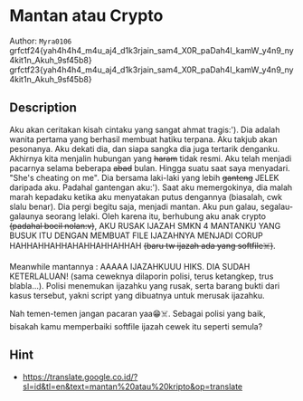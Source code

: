# Mantan atau Crypto

Author: `Myra0106` 
<br>
grfctf24{yah4h4h4_m4u_aj4_d1k3rjain_sam4_X0R_paDah4l_kamW_y4n9_ny4kit1n_Akuh_9sf45b8}
grfctf23{yah4h4h4_m4u_aj4_d1k3rjain_sam4_X0R_paDah4l_kamW_y4n9_ny4kit1n_Akuh_9sf45b8}

## Description

Aku akan ceritakan kisah cintaku yang sangat ahmat tragis:'). Dia adalah wanita pertama yang berhasil membuat hatiku terpana. Aku takjub akan pesonanya. Aku dekati dia, dan siapa sangka dia juga tertarik denganku. Akhirnya kita menjalin hubungan yang <s>haram</s> tidak resmi. Aku telah menjadi pacarnya selama beberapa <s>abad</s> bulan. Hingga suatu saat saya menyadari. "She's cheating on me". Dia bersama laki-laki yang lebih <s>ganteng</s> JELEK daripada aku. Padahal gantengan aku:'). Saat aku memergokinya, dia malah marah kepadaku ketika aku menyatakan putus dengannya (biasalah, cwk slalu benar). Dia pergi begitu saja, menjadi mantan. Aku pun galau, segalau-galaunya seorang lelaki. Oleh karena itu, berhubung aku anak crypto <s>(padahal bocil nolan:v)</s>, AKU RUSAK IJAZAH SMKN 4 MANTANKU YANG BUSUK ITU DENGAN MEMBUAT FILE IJAZAHNYA MENJADI CORUP HAHHAHHAHHAHAHHAHHAHHAH <s>(baru tw ijazah ada yang softfile☠️)</s>.

Meanwhile mantannya :
AAAAA IJAZAHKUUU HIKS. DIA SUDAH KETERLALUAN! (sama ceweknya dilaporin polisi, terus ketangkep, trus blabla...). Polisi menemukan ijazahku yang rusak, serta barang bukti dari kasus tersebut, yakni script yang dibuatnya untuk merusak ijazahku.

Nah temen-temen jangan pacaran yaa😁☠️. Sebagai polisi yang baik, bisakah kamu memperbaiki softfile ijazah cewek itu seperti semula?

## Hint

- https://translate.google.co.id/?sl=id&tl=en&text=mantan%20atau%20kripto&op=translate